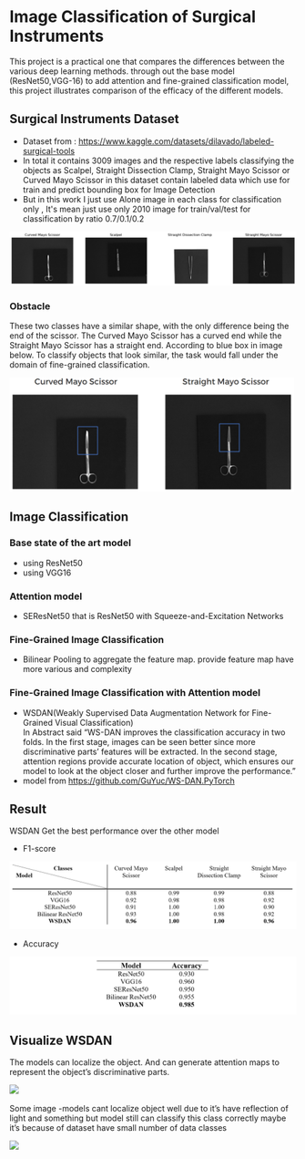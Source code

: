 # Image Classification of Surgical Instruments
This project is a practical one that compares the differences between the various deep learning methods. through out the base model (ResNet50,VGG-16) to add attention and fine-grained classification model, this project illustrates comparison of the efficacy of the different models. 
## Surgical Instruments Dataset
- Dataset from : https://www.kaggle.com/datasets/dilavado/labeled-surgical-tools
- In total it contains 3009 images and the respective labels classifying the objects as Scalpel, Straight Dissection Clamp, Straight Mayo Scissor or Curved Mayo Scissor in this dataset contain labeled data which use for train and predict bounding box for Image Detection
- But in this work I just use Alone image in each class for classification only , It's mean just use only 2010 image for train/val/test for classification by ratio 0.7/0.1/0.2<br>

<img src="https://github.com/tanutb/Surgical_Instruments_image_classification/blob/main/img/class_image.png">

### Obstacle 
These two classes have a similar shape, with the only difference being the end of the scissor. 
The Curved Mayo Scissor has a curved end while the Straight Mayo Scissor has a straight end. 
According to blue box in image below.
To classify objects that look similar, the task would fall under the domain of fine-grained 
classification.

<img src="https://github.com/tanutb/Surgical_Instruments_image_classification/blob/main/img/obstacle.png" width="500" height="200">

## Image Classification 
### Base state of the art model
- using ResNet50
- using VGG16
### Attention model
- SEResNet50 that is ResNet50 with Squeeze-and-Excitation Networks 
### Fine-Grained Image Classification
- Bilinear Pooling to aggregate the feature map. provide feature map have more various and complexity
### Fine-Grained Image Classification with Attention model
- WSDAN(Weakly Supervised Data Augmentation Network for Fine-Grained Visual Classification) <br>
In Abstract said “WS-DAN improves the classification accuracy in two folds. In the first 
stage, images can be seen better since more discriminative parts’ features will be extracted. In the 
second stage, attention regions provide accurate location of object, which ensures our model to look 
at the object closer and further improve the performance.”
- model from https://github.com/GuYuc/WS-DAN.PyTorch
## Result
WSDAN Get the best performance over the other model
- F1-score

<img src="https://github.com/tanutb/Surgical_Instruments_image_classification/blob/main/img/Result_F1score.png">

- Accuracy

<img src="https://github.com/tanutb/Surgical_Instruments_image_classification/blob/main/img/Result_Accuracy.png">

## Visualize WSDAN
The models can localize the object. And can generate attention maps to represent the 
object’s discriminative parts.

<img src="https://github.com/tanutb/onborad/blob/main/img/visualize1.png">

Some image -models cant localize object well due to it’s have reflection of light and 
something but model still can classify this class correctly maybe it’s because of dataset have small 
number of data classes

<img src="https://github.com/tanutb/onborad/blob/main/img/visualize2.png">

